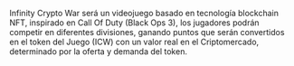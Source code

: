 Infinity Crypto War será un videojuego basado en tecnología blockchain NFT, inspirado en Call Of Duty (Black Ops 3), los jugadores podrán competir en diferentes divisiones, ganando puntos que serán convertidos en el token del Juego (ICW) con un valor real en el Criptomercado, determinado por la oferta y demanda del token.

